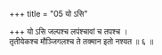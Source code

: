 +++
title = "05 यो ऽसि"

+++
यो ऽसि जल्पश्च लपंश्चावां च तपश्च ।  
तृतीयेकश्च मौञ्जिगलश्च ते तक्मान इतो नश्यत ॥ ६ ॥